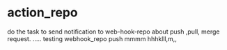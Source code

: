# action_repo
do the task to send notification to web-hook-repo about push ,pull, merge request.
.....
testing webhook_repo push
mmmm
hhhklll,m,,
